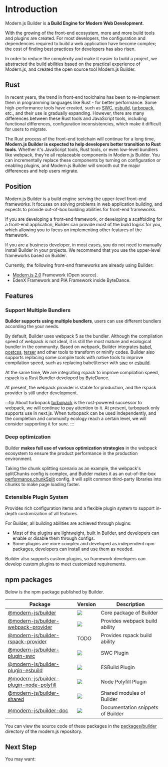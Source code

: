 # Introduction

Modern.js Builder is **a Build Engine for Modern Web Development**.

With the growing of the front-end ecosystem, more and more build tools and plugins are created. For most developers, the configuration and dependencies required to build a web application have become complex; the cost of finding best practices for developers has also risen.

In order to reduce the complexity and make it easier to build a project, we abstracted the build abilities based on the practical experience of Modern.js, and created the open source tool Modern.js Builder.

## Rust

In recent years, the trend in front-end toolchains has been to re-implement them in programming languages like Rust - for better performance. Some high-performance tools have created, such as [SWC](https://swc.rs/), [esbuild](https://github.com/evanw/esbuild), [turbopack](https://turbo.build/pack), etc., and their use is gradually expanding. However, there are many differences between these Rust tools and JavaScript tools, including functional differences, configuration inconsistencies, which make it difficult for users to migrate.

The Rust process of the front-end toolchain will continue for a long time, **Modern.js Builder is expected to help developers better transition to Rust tools**. Whether it's JavaScript tools, Rust tools, or even low-level bundlers like webpack, they're all replaceable components in Modern.js Builder. You can incrementally replace these components by turning on configuration or enabling plugins, and Modern.js Builder will smooth out the major differences and help users migrate.

## Position

Modern.js Builder is a build engine serving the upper-level front-end frameworks. It focuses on solving problems in web application building, and expects to provide out-of-box building abilities for front-end frameworks.

If you are developing a front-end framework, or developing a scaffolding for a front-end application, Builder can provide most of the build logics for you, which allowing you to focus on implementing other features of the framework.

If you are a business developer, in most cases, you do not need to manually install Builder in your projects. We recommend that you use the upper-level frameworks based on Builder.

Currently, the following front-end frameworks are already using Builder:

- [Modern.js 2.0](https://github.com/modern-js-dev/modern.js) Framework (Open source).
- EdenX Framework and PIA Framework inside ByteDance.

## Features

### Support Multiple Bundlers

**Builder supports using multiple bundlers**, users can use different bundlers according the your needs.

By default, Builder uses webpack 5 as the bundler. Although the compilation speed of webpack is not ideal, it is still the most mature and ecological bundler in the community. Based on webpack, Builder integrates [babel](https://github.com/babel/babel), [postcss](https://github.com/postcss/postcss), [terser](https://github.com/terser/terser) and other tools to transform or minify codes. Builder also supports replacing some compile tools with native tools to improve compilation speed, such as replacing babel/terser with [swc](https://github.com/swc-project/swc) or [esbuild](https://github.com/evanw/esbuild).

At the same time, We are integrating rspack to improve compilation speed, rspack is a Rust Bundler developed by ByteDance.

At present, the webpack provider is stable for production, and the rspack provider is still under development.

:::tip About turbopack
[turbopack](https://turbo.build/pack) is the rust-powered successor to webpack, we will continue to pay attention to it. At present, turbopack only supports use in next.js. When turbopack can be used independently, and the completion and community ecology reach a certain level, we will consider supporting it for sure.
:::

### Deep optimization

Builder **makes full use of various optimization strategies** in the webpack ecosystem to ensure the product performance in the production environment.

Taking the chunk splitting scenario as an example, the webpack's splitChunks config is complex, and Builder makes it as an out-of-the-box [performance.chunkSplit](/en/api/config-performance.html#performance-chunksplit) config, it will split common third-party libraries into chunks to make page loading faster.

### Extensible Plugin System

Provides rich configuration items and a flexible plugin system to support in-depth customization of all features.

For Builder, all building abilities are achieved through plugins:

- Most of the plugins are lightweight, built in Builder, and developers can enable or disable them through configs.
- Some plugins are more complex and developed as independent npm packages, developers can install and use them as needed.

Builder also supports custom plugins, so framework developers can develop custom plugins to meet customized requirements.

## npm packages

Below is the npm package published by Builder.

| Package                                                                                                          | Version                                                                                          | Description                       |
| ---------------------------------------------------------------------------------------------------------------- | ------------------------------------------------------------------------------------------------ | --------------------------------- |
| [@modern-js/builder](https://www.npmjs.com/package/@modern-js/builder)                                           | ![](https://img.shields.io/npm/v/@modern-js/builder/next?style=flat-square)                      | Core package of Builder           |
| [@modern-js/builder-webpack-provider](https://www.npmjs.com/package/@modern-js/builder-webpack-provider)         | ![](https://img.shields.io/npm/v/@modern-js/builder-webpack-provider/next?style=flat-square)     | Provides webpack build ability    |
| [@modern-js/builder-rspack-provider](https://www.npmjs.com/package/@modern-js/builder-rspack-provider)           | TODO                                                                                             | Provides rspack build ability     |
| [@modern-js/builder-plugin-swc](https://www.npmjs.com/package/@modern-js/builder-plugin-swc)                     | ![](https://img.shields.io/npm/v/@modern-js/builder-plugin-swc/next?style=flat-square)           | SWC Plugin                        |
| [@modern-js/builder-plugin-esbuild](https://www.npmjs.com/package/@modern-js/builder-plugin-esbuild)             | ![](https://img.shields.io/npm/v/@modern-js/builder-plugin-esbuild/next?style=flat-square)       | ESBuild Plugin                    |
| [@modern-js/builder-plugin-node-polyfill](https://www.npmjs.com/package/@modern-js/builder-plugin-node-polyfill) | ![](https://img.shields.io/npm/v/@modern-js/builder-plugin-node-polyfill/next?style=flat-square) | Node Polyfill Plugin              |
| [@modern-js/builder-shared](https://www.npmjs.com/package/@modern-js/builder-shared)                             | ![](https://img.shields.io/npm/v/@modern-js/builder-shared/next?style=flat-square)               | Shared modules of Builder         |
| [@modern-js/builder-doc](https://www.npmjs.com/package/@modern-js/builder-doc)                                   | ![](https://img.shields.io/npm/v/@modern-js/builder-doc/next?style=flat-square)                  | Documentation snippets of Builder |

You can view the source code of these packages in the [packages/builder](https://github.com/modern-js-dev/modern.js/tree/main/packages/builder/) directory of the modern.js repository.

## Next Step

You may want:

<NextSteps>
  <Step href="/guide/quick-start.html" title="Quick Start" description="Learn how to use Builder"/>
  <Step href="/guide/features.html" title="All Features" description="Learn all features of Builder"/>
  <Step href="/api" title="API Reference" description="View detailed API documentation"/>
</NextSteps>
